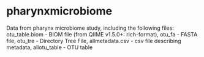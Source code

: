 # pharynxmicrobiome

Data from pharynx microbiome study, including the following files:
otu_table.biom - BIOM file (from QIIME v1.5.0+: rich-format),
otu_fa - FASTA file,
otu_tre - Directory Tree File,
allmetadata.csv - csv file describing metadata,
allotu_table - OTU table
